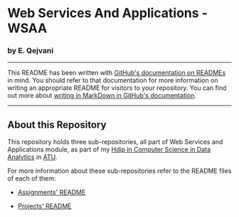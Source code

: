 # Web Services And Applications - WSAA

### by E. Qejvani
***
This README has been written with [GitHub's documentation on READMEs](https://docs.github.com/en/repositories/managing-your-repositorys-settings-and-features/customizing-your-repository/about-readmes) in mind.
You should refer to that documentation for more information on writing an appropriate README for visitors to your repository.
You can find out more about [writing in MarkDown in GitHub's documentation](https://docs.github.com/en/get-started/writing-on-github/getting-started-with-writing-and-formatting-on-github/basic-writing-and-formatting-syntax).

***
## About this Repository

This repository holds three sub-repositories, all part of Web Services and Applications module, as part of my [Hdip in Computer Science in Data Analytics](https://www.atu.ie/courses/higher-diploma-in-science-data-analytics#:~:text=You%20are%20a%20Level%208,topics%20in%20your%20original%20degree) in [ATU](https://www.atu.ie/).

For more information about these sub-repositories refer to the README files of each of them:

- [Assignments' README](https://github.com/ermelinda-q/WSAA-coursework/blob/main/assignments/README.md)

- [Projects' README](https://github.com/ermelinda-q/WSAA-coursework/blob/main/project/README.md)


